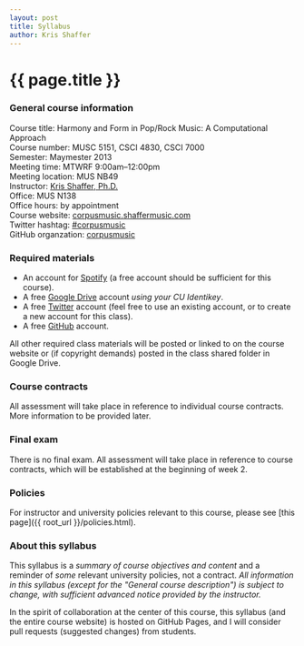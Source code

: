 ```yaml
---
layout: post
title: Syllabus
author: Kris Shaffer
---
```


# {{ page.title }} #

### General course information ###

Course title: Harmony and Form in Pop/Rock Music: A Computational Approach  
Course number: MUSC 5151, CSCI 4830, CSCI 7000  
Semester: Maymester 2013  
Meeting time: MTWRF 9:00am–12:00pm  
Meeting location: MUS NB49  
Instructor: [Kris Shaffer, Ph.D.](http://kris.shaffermusic.com)  
Office: MUS N138  
Office hours: by appointment  
Course website: [corpusmusic.shaffermusic.com](http://corpusmusic.shaffermusic.com/)  
Twitter hashtag: [#corpusmusic](https://twitter.com/search?f=realtime&q=%23corpusmusic&src=typd)  
GitHub organzation: [corpusmusic](https://github.com/orgs/corpusmusic)

### Required materials ###

- An account for [Spotify](http://www.spotify.com) (a free account should be sufficient for this course).  
- A free [Google Drive](http://drive.google.com) account *using your CU Identikey*.  
- A free [Twitter](http://twitter.com) account (feel free to use an existing account, or to create a new account for this class).  
- A free [GitHub](http://github.com) account.

All other required class materials will be posted or linked to on the course website or (if copyright demands) posted in the class shared folder in Google Drive.

### Course contracts ###

All assessment will take place in reference to individual course contracts. More information to be provided later.

### Final exam ###

There is no final exam. All assessment will take place in reference to course contracts, which will be established at the beginning of week 2.

### Policies ###

For instructor and university policies relevant to this course, please see [this page]({{ root_url }}/policies.html).

### About this syllabus ###

This syllabus is a *summary of course objectives and content* and a reminder of *some* relevant university policies, not a contract. *All information in this syllabus (except for the "General course description") is subject to change, with sufficient advanced notice provided by the instructor.*

In the spirit of collaboration at the center of this course, this syllabus (and the entire course website) is hosted on GitHub Pages, and I will consider pull requests (suggested changes) from students.